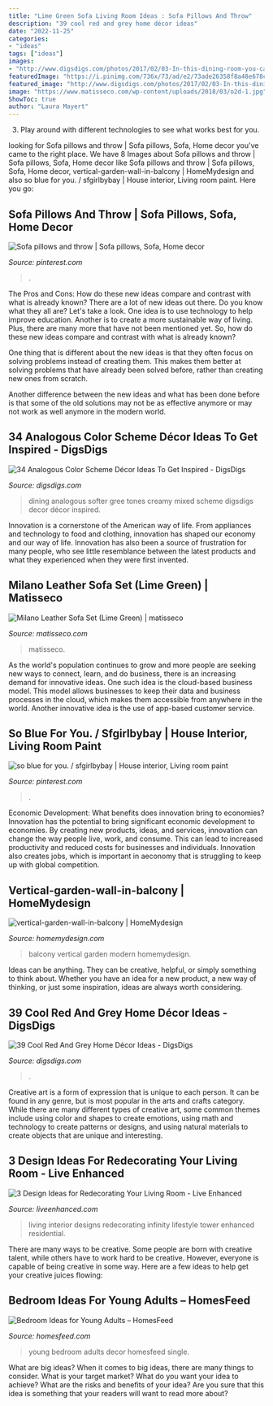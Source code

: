 ```yaml
---
title: "Lime Green Sofa Living Room Ideas : Sofa Pillows And Throw"
description: "39 cool red and grey home décor ideas"
date: "2022-11-25"
categories:
- "ideas"
tags: ["ideas"]
images:
- "http://www.digsdigs.com/photos/2017/02/03-In-this-dining-room-you-can-see-blue-and-gree-blue-mixed-with-creamy-tones-for-a-softer-look.jpg"
featuredImage: "https://i.pinimg.com/736x/73/ad/e2/73ade26358f8a48e678c54050759626d.jpg"
featured_image: "http://www.digsdigs.com/photos/2017/02/03-In-this-dining-room-you-can-see-blue-and-gree-blue-mixed-with-creamy-tones-for-a-softer-look.jpg"
image: "https://www.matisseco.com/wp-content/uploads/2018/03/o2d-1.jpg"
ShowToc: true
author: "Laura Mayert"
---
```



3. Play around with different technologies to see what works best for you. 

	

		
looking for Sofa pillows and throw | Sofa pillows, Sofa, Home decor you've came to the right place. We have 8 Images about Sofa pillows and throw | Sofa pillows, Sofa, Home decor like Sofa pillows and throw | Sofa pillows, Sofa, Home decor, vertical-garden-wall-in-balcony | HomeMydesign and also so blue for you. / sfgirlbybay | House interior, Living room paint. Here you go:
		
    
## Sofa Pillows And Throw | Sofa Pillows, Sofa, Home Decor

<img loading=lazy src="https://i.pinimg.com/736x/fd/4d/73/fd4d733b5fc4c8947f076326008a9a53.jpg" onerror="this.onerror=null;this.src='https://tse3.mm.bing.net/th?id=OIP.i7bWEFHZPt80IMqce_29sAHaFj&amp;pid=15.1';" alt="Sofa pillows and throw | Sofa pillows, Sofa, Home decor">

_Source: pinterest.com_

>. 

	

The Pros and Cons: How do these new ideas compare and contrast with what is already known?
There are a lot of new ideas out there. Do you know what they all are? Let's take a look. 
One idea is to use technology to help improve education. Another is to create a more sustainable way of living. Plus, there are many more that have not been mentioned yet. So, how do these new ideas compare and contrast with what is already known?

One thing that is different about the new ideas is that they often focus on solving problems instead of creating them. This makes them better at solving problems that have already been solved before, rather than creating new ones from scratch. 

Another difference between the new ideas and what has been done before is that some of the old solutions may not be as effective anymore or may not work as well anymore in the modern world.

    
## 34 Analogous Color Scheme Décor Ideas To Get Inspired - DigsDigs

<img loading=lazy src="http://www.digsdigs.com/photos/2017/02/03-In-this-dining-room-you-can-see-blue-and-gree-blue-mixed-with-creamy-tones-for-a-softer-look.jpg" onerror="this.onerror=null;this.src='https://tse1.mm.bing.net/th?id=OIP.1hxNB5ZWY-hBgNFW_vppnwHaKD&amp;pid=15.1';" alt="34 Analogous Color Scheme Décor Ideas To Get Inspired - DigsDigs">

_Source: digsdigs.com_

>dining analogous softer gree tones creamy mixed scheme digsdigs decor décor inspired. 

	

Innovation is a cornerstone of the American way of life. From appliances and technology to food and clothing, innovation has shaped our economy and our way of life. Innovation has also been a source of frustration for many people, who see little resemblance between the latest products and what they experienced when they were first invented.

    
## Milano Leather Sofa Set (Lime Green) | Matisseco

<img loading=lazy src="https://www.matisseco.com/wp-content/uploads/2018/03/o2d-1.jpg" onerror="this.onerror=null;this.src='https://tse1.mm.bing.net/th?id=OIP._ejz8YwS15g7khcswuiv3wHaEA&amp;pid=15.1';" alt="Milano Leather Sofa Set (Lime Green) | matisseco">

_Source: matisseco.com_

>matisseco. 

	

As the world's population continues to grow and more people are seeking new ways to connect, learn, and do business, there is an increasing demand for innovative ideas. One such idea is the cloud-based business model. This model allows businesses to keep their data and business processes in the cloud, which makes them accessible from anywhere in the world. Another innovative idea is the use of app-based customer service.

    
## So Blue For You. / Sfgirlbybay | House Interior, Living Room Paint

<img loading=lazy src="https://i.pinimg.com/736x/73/ad/e2/73ade26358f8a48e678c54050759626d.jpg" onerror="this.onerror=null;this.src='https://tse2.mm.bing.net/th?id=OIP.QqjqKDo0tDDnkyDFEwbvaQHaIt&amp;pid=15.1';" alt="so blue for you. / sfgirlbybay | House interior, Living room paint">

_Source: pinterest.com_

>. 

	

Economic Development: What benefits does innovation bring to economies?
Innovation has the potential to bring significant economic development to economies. By creating new products, ideas, and services, innovation can change the way people live, work, and consume. This can lead to increased productivity and reduced costs for businesses and individuals. Innovation also creates jobs, which is important in aeconomy that is struggling to keep up with global competition.

    
## Vertical-garden-wall-in-balcony | HomeMydesign

<img loading=lazy src="https://homemydesign.com/wp-content/uploads/2017/08/vertical-garden-wall-in-balcony.jpg" onerror="this.onerror=null;this.src='https://tse4.mm.bing.net/th?id=OIP.h8zJB50iUFkYAqDMwSVq0AHaLQ&amp;pid=15.1';" alt="vertical-garden-wall-in-balcony | HomeMydesign">

_Source: homemydesign.com_

>balcony vertical garden modern homemydesign. 

	

Ideas can be anything. They can be creative, helpful, or simply something to think about. Whether you have an idea for a new product, a new way of thinking, or just some inspiration, ideas are always worth considering.

    
## 39 Cool Red And Grey Home Décor Ideas - DigsDigs

<img loading=lazy src="https://www.digsdigs.com/photos/cool-red-and-grey-home-decor-ideas-15.jpg" onerror="this.onerror=null;this.src='https://tse2.mm.bing.net/th?id=OIP.wuGp8fHKLTfNCYjJDwQZzgHaKe&amp;pid=15.1';" alt="39 Cool Red And Grey Home Décor Ideas - DigsDigs">

_Source: digsdigs.com_

>. 

	

Creative art is a form of expression that is unique to each person. It can be found in any genre, but is most popular in the arts and crafts category. While there are many different types of creative art, some common themes include using color and shapes to create emotions, using math and technology to create patterns or designs, and using natural materials to create objects that are unique and interesting.

    
## 3 Design Ideas For Redecorating Your Living Room - Live Enhanced

<img loading=lazy src="https://www.liveenhanced.com/wp-content/uploads/2019/01/Redecorating_Your_Living_Room.jpg" onerror="this.onerror=null;this.src='https://tse3.mm.bing.net/th?id=OIP.apLghhzAbB-ves8exxY0NQHaFj&amp;pid=15.1';" alt="3 Design Ideas for Redecorating Your Living Room - Live Enhanced">

_Source: liveenhanced.com_

>living interior designs redecorating infinity lifestyle tower enhanced residential. 

	

There are many ways to be creative. Some people are born with creative talent, while others have to work hard to be creative. However, everyone is capable of being creative in some way. Here are a few ideas to help get your creative juices flowing:

    
## Bedroom Ideas For Young Adults – HomesFeed

<img loading=lazy src="https://homesfeed.com/wp-content/uploads/2015/11/Green-Decor-Of-Bedroom-Ideas-For-Young-Adults.jpg" onerror="this.onerror=null;this.src='https://tse1.mm.bing.net/th?id=OIP.sWpzPN9bEpLzfcwCNtdKKgHaJ4&amp;pid=15.1';" alt="Bedroom Ideas for Young Adults – HomesFeed">

_Source: homesfeed.com_

>young bedroom adults decor homesfeed single. 

	

What are big ideas?
When it comes to big ideas, there are many things to consider. What is your target market? What do you want your idea to achieve? What are the risks and benefits of your idea? Are you sure that this idea is something that your readers will want to read more about?

